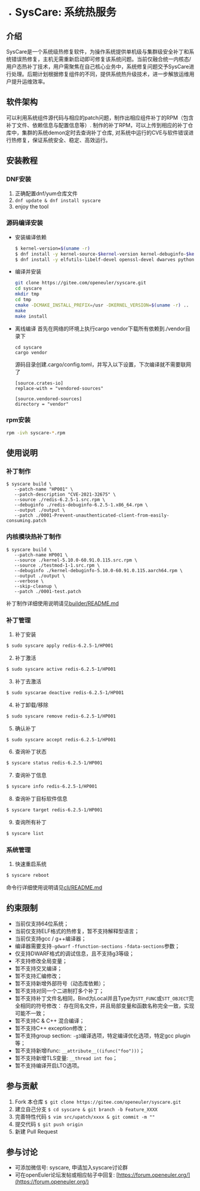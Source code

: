* # SysCare: 系统热服务

## 介绍

​		SysCare是一个系统级热修复软件，为操作系统提供单机级与集群级安全补丁和系统错误热修复，主机无需重新启动即可修复该系统问题。
​		当前仅融合统一内核态/用户态热补丁技术，用户需聚焦在自己核心业务中，系统修复问题交予SysCare进行处理。后期计划根据修复组件的不同，提供系统热升级技术，进一步解放运维用户提升运维效率。



## 软件架构

​		可以利用系统组件源代码与相应的patch问题，制作出相应组件补丁的RPM（包含补丁文件、依赖信息与配置信息等）. 制作的补丁RPM，可以上传到相应的补丁仓库中，集群的系统demon定时去查询补丁仓库, 对系统中运行的CVE与软件错误进行热修复，保证系统安全、稳定、高效运行。



## 安装教程

### DNF安装

1. 正确配置dnf/yum仓库文件
2. ```dnf update & dnf install syscare```
3. enjoy the tool

### 源码编译安装

  * 安装编译依赖

    ```bash
    $ kernel-version=$(uname -r)
    $ dnf install -y kernel-source-$kernel-version kernel-debuginfo-$kernel-version kernel-devel-$kernel-version
    $ dnf install -y elfutils-libelf-devel openssl-devel dwarves python3-devel rpm-build bison cmake make gcc g++
    ```

  * 编译并安装

    ```bash
    git clone https://gitee.com/openeuler/syscare.git
    cd syscare
    mkdir tmp
    cd tmp
    cmake -DCMAKE_INSTALL_PREFIX=/usr -DKERNEL_VERSION=$(uname -r) ..
    make
    make install
    ```

  * 离线编译
    首先在网络的环境上执行cargo vendor下载所有依赖到./vendor目录下
    ```
    cd syscare
    cargo vendor
    ```
    源码目录创建.cargo/config.toml，并写入以下设置，下次编译就不需要联网了
    ```
    [source.crates-io]
    replace-with = "vendored-sources"

    [source.vendored-sources]
    directory = "vendor"
    ```

### rpm安装

```bash
rpm -ivh syscare-*.rpm
```



## 使用说明

### 补丁制作

```
$ syscare build \
   --patch-name "HP001" \
   --patch-description "CVE-2021-32675" \
   --source ./redis-6.2.5-1.src.rpm \
   --debuginfo ./redis-debuginfo-6.2.5-1.x86_64.rpm \
   --output ./output \
   --patch ./0001-Prevent-unauthenticated-client-from-easily-consuming.patch
```

### 内核模块热补丁制作
```
$ syscare build \
   --patch-name HP001 \
   --source ./kernel-5.10.0-60.91.0.115.src.rpm \
   --source ./testmod-1-1.src.rpm \
   --debuginfo ./kernel-debuginfo-5.10.0-60.91.0.115.aarch64.rpm \
   --output ./output \
   --verbose \
   --skip-cleanup \
   --patch ./0001-test.patch
```

补丁制作详细使用说明请见[builder/README.md](https://gitee.com/openeuler/syscare/blob/master/builder/README.md)



### 补丁管理

1. 补丁安装

```bash
$ sudo syscare apply redis-6.2.5-1/HP001
```

2. 补丁激活

```bash
$ sudo syscare active redis-6.2.5-1/HP001
```

3. 补丁去激活
```bash
$ sudo syscarae deactive redis-6.2.5-1/HP001
```

4. 补丁卸载/移除

```bash
$ sudo syscare remove redis-6.2.5-1/HP001
```

5. 确认补丁

```bash
$ sudo syscare accept redis-6.2.5-1/HP001
```

6. 查询补丁状态

```bash
$ syscare status redis-6.2.5-1/HP001
```

7. 查询补丁信息

```bash
$ syscare info redis-6.2.5-1/HP001
```

8. 查询补丁目标软件信息

```bash
$ syscare target redis-6.2.5-1/HP001
```

9. 查询所有补丁

```bash
$ syscare list
```



### 系统管理

1. 快速重启系统

```bash
$ syscare reboot
```

命令行详细使用说明请见[cli/README.md](https://gitee.com/openeuler/syscare/blob/master/cli/README.md)



## 约束限制

* 当前仅支持64位系统；
* 当前仅支持ELF格式的热修复，暂不支持解释型语言；
* 当前仅支持gcc / g++编译器；
* 编译器需要支持```-gdwarf``` ```-ffunction-sections``` ```-fdata-sections```参数；
* 仅支持DWARF格式的调试信息，且不支持g3等级；
* 不支持修改全局变量；
* 暂不支持交叉编译；
* 暂不支持汇编修改；
* 暂不支持新增外部符号（动态库依赖）；
* 暂不支持对同一个二进制打多个补丁；
* 暂不支持补丁文件名相同，Bind为Local并且Type为```STT_FUNC```或```STT_OBJECT```完全相同的符号修改：
  存在同名文件，并且局部变量和函数名称完全一致，实现可能不一致；
* 暂不支持C & C++ 混合编译；
* 暂不支持C++ exception修改；
* 暂不支持group section: ```-g3```编译选项，特定编译优化选项，特定gcc plugin等；
* 暂不支持新增ifunc: ```__attribute__((ifunc("foo")))```；
* 暂不支持新增TLS变量: ```__thread int foo```；
* 暂不支持编译开启LTO选项。



## 参与贡献

1.  Fork 本仓库 ```$ git clone https://gitee.com/openeuler/syscare.git```
2.  建立自己分支 ```$ cd syscare & git branch -b Feature_XXXX```
3.  完善特性代码 ```$ vim src/upatch/xxxx & git commit -m ""```
4.  提交代码 ```$ git push origin```
5.  新建 Pull Request



## 参与讨论

* 可添加微信号: syscare, 申请加入syscare讨论群
* 可在openEuler论坛发帖或相应帖子中回复: [https://forum.openeuler.org/](https://forum.openeuler.org/)
